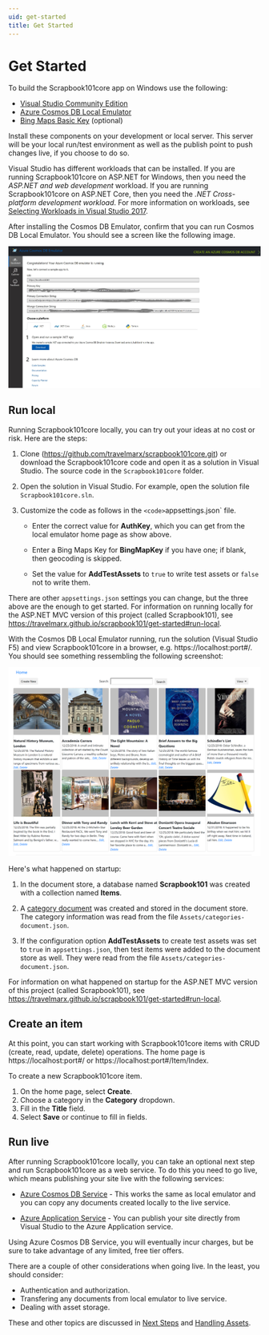```yaml
---
uid: get-started
title: Get Started
---
```

# Get Started

To build the Scrapbook101core app on Windows use the following:

* [Visual Studio Community Edition][vsdown]  
* [Azure Cosmos DB Local Emulator][emul]
* [Bing Maps Basic Key][bingmap] (optional)

Install these components on your development or local server. This server will be your local run/test environment as well as the publish point to push changes live, if you choose to do so.

Visual Studio has different workloads that can be installed. If you are running Scrapbook101core on ASP.NET for Windows, then you need the *ASP.NET and web development* workload. If you are running Scrapbook101core on ASP.NET Core, then you need the *.NET Cross-platform development workload*. For more information on workloads, see [Selecting Workloads in Visual Studio 2017][work].

After installing the Cosmos DB Emulator, confirm that you can run Cosmos DB Local Emulator. You should see a screen like the following image. 

![Getting samples in Cosmos DB Local Emulator](../images/where-to-get-samples.jpg "Getting samples in Cosmos DB Local Emulator")

## Run local

Running Scrapbook101core locally, you can try out your ideas at no cost or risk. Here are the steps:

1. Clone (<https://github.com/travelmarx/scrapbook101core.git>) or download the Scrapbook101core code and open it as a solution in Visual Studio. The source code in the
`Scrapbook101core` folder. 

1. Open the solution in Visual Studio. For example, open the solution file `Scrapbook101core.sln`.

1. Customize the code as follows in the `<code>`appsettings.json` file.
    * Enter the correct value for **AuthKey**, which you can get from the local emulator home page as show above.

    * Enter a Bing Maps Key for **BingMapKey** if you have one; if blank, then geocoding is skipped.

    * Set the value for **AddTestAssets** to `true` to write test assets or `false` not to write them.

  There are other `appsettings.json` settings you can change, but the three above are the enough to get started. For information on running locally for the ASP.NET MVC version of this project (called Scrapbook101), see <https://travelmarx.github.io/scrapbook101/get-started#run-local>.

With the Cosmos DB Local Emulator running, run the solution (Visual Studio F5) and view Scrapbook101core in a browser, e.g. https://localhost:port#/. You should see something ressembling the following screenshot:

![Scrapbook101Core home page](../images/scrapbook101-running.png "Scrapbook101 Home Page")

Here's what happened on startup:

1. In the document store, a database named **Scrapbook101** was created with a collection named **Items**.

1. A [category document][cat] was created and stored in the document store. The category information was read from the file `Assets/categories-document.json`.

1. If the configuration option **AddTestAssets** to create test assets was set to `true` in 
    `appsettings.json`, then test items were added to the document store as well. They were read from the file `Assets/categories-document.json`.

For information on what happened on startup for the ASP.NET MVC version of this project (called Scrapbook101), see <https://travelmarx.github.io/scrapbook101/get-started#run-local>.

## Create an item

At this point, you can start working with Scrapbook101core items with CRUD (create, read, update, delete) operations. The home page is https://localhost:port#/ or https://localhost:port#/Item/Index.

To create a new Scrapbook101core item.

1. On the home page, select **Create**.
2. Choose a category in the **Category** dropdown.
3. Fill in the **Title** field.
4. Select **Save** or continue to fill in fields.

## Run live

After running Scrapbook101core locally, you can take an optional next step and run Scrapbook101core as a web service. To do this you need to go live, which means publishing your site live with the following services:

- [Azure Cosmos DB Service][cosmos] - This works the same as local emulator and you can copy any documents created locally to the live service. 
 
* [Azure Application Service][azapp] - You can publish your site directly from Visual Studio to the Azure Application service.

Using Azure Cosmos DB Service, you will eventually incur charges, but be sure to take advantage of any limited, free tier offers. 

There are a couple of other considerations when going live. In the least, you should consider:

* Authentication and authorization.
* Transfering any documents from local emulator to live service.
* Dealing with asset storage.

These and other topics are discussed in [Next Steps][next-steps] and [Handling Assets][handling-assets].

[next-steps]: next-steps.md
[handling-assets]: handling-assets.md
[item]: item-document.md
[cat]: category-document.md
[vsdown]: https://visualstudio.microsoft.com/downloads/
[emul]: https://docs.microsoft.com/en-us/azure/cosmos-db/local-emulator
[cosmos]: https://azure.microsoft.com/en-us/services/cosmos-db/
[azapp]: https://azure.microsoft.com/en-us/services/app-service/
[bingmap]: https://www.microsoft.com/en-us/maps/create-a-bing-maps-key
[azblob]: https://azure.microsoft.com/en-us/services/storage/blobs/
[work]: https://visualstudio.microsoft.com/vs/support/selecting-workloads-visual-studio-2017/